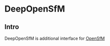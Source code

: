 # DeepOpenSfM

## Intro
DeepOpenSfM is additional interface for <a href="https://github.com/mapillary/OpenSfM">OpenSfM</a>
